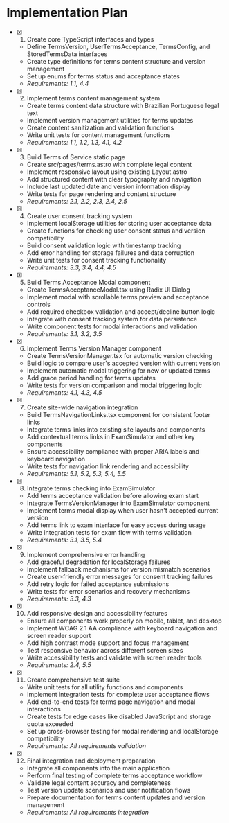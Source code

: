 # Implementation Plan

- [x] 1. Create core TypeScript interfaces and types





  - Define TermsVersion, UserTermsAcceptance, TermsConfig, and StoredTermsData interfaces
  - Create type definitions for terms content structure and version management
  - Set up enums for terms status and acceptance states
  - _Requirements: 1.1, 4.4_

- [x] 2. Implement terms content management system









  - Create terms content data structure with Brazilian Portuguese legal text
  - Implement version management utilities for terms updates
  - Create content sanitization and validation functions
  - Write unit tests for content management functions
  - _Requirements: 1.1, 1.2, 1.3, 4.1, 4.2_

- [x] 3. Build Terms of Service static page





  - Create src/pages/terms.astro with complete legal content
  - Implement responsive layout using existing Layout.astro
  - Add structured content with clear typography and navigation
  - Include last updated date and version information display
  - Write tests for page rendering and content structure
  - _Requirements: 2.1, 2.2, 2.3, 2.4, 2.5_

- [x] 4. Create user consent tracking system





  - Implement localStorage utilities for storing user acceptance data
  - Create functions for checking user consent status and version compatibility
  - Build consent validation logic with timestamp tracking
  - Add error handling for storage failures and data corruption
  - Write unit tests for consent tracking functionality
  - _Requirements: 3.3, 3.4, 4.4, 4.5_

- [x] 5. Build Terms Acceptance Modal component






  - Create TermsAcceptanceModal.tsx using Radix UI Dialog
  - Implement modal with scrollable terms preview and acceptance controls
  - Add required checkbox validation and accept/decline button logic
  - Integrate with consent tracking system for data persistence
  - Write component tests for modal interactions and validation
  - _Requirements: 3.1, 3.2, 3.5_

- [x] 6. Implement Terms Version Manager component





  - Create TermsVersionManager.tsx for automatic version checking
  - Build logic to compare user's accepted version with current version
  - Implement automatic modal triggering for new or updated terms
  - Add grace period handling for terms updates
  - Write tests for version comparison and modal triggering logic
  - _Requirements: 4.1, 4.3, 4.5_

- [x] 7. Create site-wide navigation integration









  - Build TermsNavigationLinks.tsx component for consistent footer links
  - Integrate terms links into existing site layouts and components
  - Add contextual terms links in ExamSimulator and other key components
  - Ensure accessibility compliance with proper ARIA labels and keyboard navigation
  - Write tests for navigation link rendering and accessibility
  - _Requirements: 5.1, 5.2, 5.3, 5.4, 5.5_

- [x] 8. Integrate terms checking into ExamSimulator





  - Add terms acceptance validation before allowing exam start
  - Integrate TermsVersionManager into ExamSimulator component
  - Implement terms modal display when user hasn't accepted current version
  - Add terms link to exam interface for easy access during usage
  - Write integration tests for exam flow with terms validation
  - _Requirements: 3.1, 3.5, 5.4_

- [x] 9. Implement comprehensive error handling





  - Add graceful degradation for localStorage failures
  - Implement fallback mechanisms for version mismatch scenarios
  - Create user-friendly error messages for consent tracking failures
  - Add retry logic for failed acceptance submissions
  - Write tests for error scenarios and recovery mechanisms
  - _Requirements: 3.3, 4.3_

- [x] 10. Add responsive design and accessibility features











  - Ensure all components work properly on mobile, tablet, and desktop
  - Implement WCAG 2.1 AA compliance with keyboard navigation and screen reader support
  - Add high contrast mode support and focus management
  - Test responsive behavior across different screen sizes
  - Write accessibility tests and validate with screen reader tools
  - _Requirements: 2.4, 5.5_

- [x] 11. Create comprehensive test suite












  - Write unit tests for all utility functions and components
  - Implement integration tests for complete user acceptance flows
  - Add end-to-end tests for terms page navigation and modal interactions
  - Create tests for edge cases like disabled JavaScript and storage quota exceeded
  - Set up cross-browser testing for modal rendering and localStorage compatibility
  - _Requirements: All requirements validation_

- [x] 12. Final integration and deployment preparation





  - Integrate all components into the main application
  - Perform final testing of complete terms acceptance workflow
  - Validate legal content accuracy and completeness
  - Test version update scenarios and user notification flows
  - Prepare documentation for terms content updates and version management
  - _Requirements: All requirements integration_